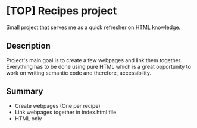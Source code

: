 # [TOP] Recipes project

Small project that serves me as a quick refresher on HTML knowledge.  
  
## Description

Project's main goal is to create a few webpages and link them together.  
Everything has to be done using pure HTML which is a great opportunity to work on writing semantic code and therefore, accessibility.
  
## Summary

- Create webpages (One per recipe)
- Link webpages together in index.html file
- HTML only

